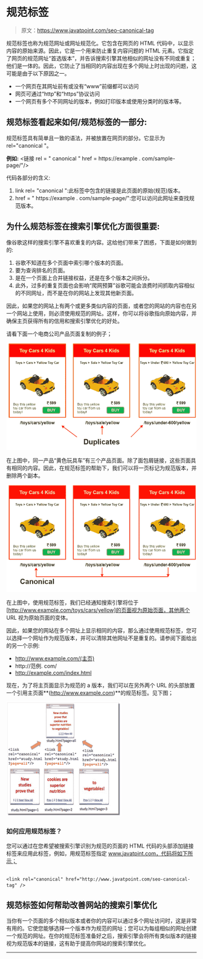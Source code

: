 # 规范标签

> 原文：<https://www.javatpoint.com/seo-canonical-tag>

规范标签也称为规范网址或网址规范化。它包含在网页的 HTML 代码中，以显示内容的原始来源。因此，它是一个用来防止重复内容问题的 HTML 元素。它指定了网页的规范网址“首选版本”，并告诉搜索引擎其他相似的网址没有不同或重复；他们是一体的。因此，它防止了当相同的内容出现在多个网址上时出现的问题，这可能是由于以下原因之一。

*   一个网页在其网址前有或没有“www”前缀都可以访问
*   网页可通过“http”和“https”协议访问
*   一个网页有多个不同网址的版本，例如打印版本或使用分类时的版本等。

## 规范标签看起来如何/规范标签的一部分:

规范标签具有简单且一致的语法，并被放置在网页的部分。它显示为 rel="canonical "。

**例如:** <链接 rel = " canonical " href = https://example . com/sample-page/"/>

代码各部分的含义:

1.  link rel= "canonical ":此标签中包含的链接是此页面的原始(规范)版本。
2.  href = " https://example . com/sample-page/":您可以访问此网址来查找规范版本。

## 为什么规范标签在搜索引擎优化方面很重要:

像谷歌这样的搜索引擎不喜欢重复的内容。这给他们带来了困惑，下面是如何做到的:

1.  谷歌不知道在多个页面中索引哪个版本的页面。
2.  要为查询排名的页面。
3.  是在一个页面上合并链接权益，还是在多个版本之间拆分。
4.  此外，过多的重复页面也会影响“爬网预算”谷歌可能会浪费时间抓取内容相似的不同网址，而不是在你的网站上发现其他新页面。

因此，如果您的网站上有两个或更多类似内容的页面，或者您的网站的内容也在另一个网站上使用，则必须使用规范的网址。这样，你可以将谷歌指向原始内容，并确保主页获得所有的信用和搜索引擎优化的好处。

请看下面一个电商公司产品页面复制的例子；

![SEO Canonical tag 1](img/52edb576fd9e7aaea81190e1614d6d24.png)

在上图中，同一产品“黄色玩具车”有三个产品页面。除了面包屑链接，这些页面具有相同的内容。因此，在规范标签的帮助下，我们可以将一页标记为规范版本，并删除两个副本。

![SEO Canonical tag 2](img/6bcaa6182cdd9b99f94234a68d7709b5.png)

在上图中，使用规范标签，我们已经通知搜索引擎将位于[http://www.example.com/toys/cars/yellow]的页面视为原始页面，其他两个 URL 视为原始页面的变体。

因此，如果您的网站在多个网址上显示相同的内容，那么通过使用规范标签，您可以选择一个网址作为规范版本，并可以清除其他网址不是重复的。请参阅下面给出的另一个示例:

*   http://www.example.com/(主页)
*   http://范例. com/
*   http://example.com/index.html

现在，为了将主页面显示为规范的 a 版本，我们可以在另外两个 URL 的头部放置一个引用主页面**(http://www.example.com)**的规范标签。见下图；

![SEO Canonical tag 3](img/d5a794c32bb7ca0f57d5fdcb5e700c3f.png)

### 如何应用规范标签？

您可以通过在您希望被搜索引擎识别为规范的页面的 HTML 代码的头部添加链接标签来应用此标签，例如，用规范标签指定 www.javatpint.com，代码将如下所示；

```

<link rel="canonical" href="http://www.javatpoint.com/seo-canonical-tag" /> 

```

## 规范标签如何帮助改善网站的搜索引擎优化

当你有一个页面的多个相似版本或者你的内容可以通过多个网址访问时，这是非常有用的。它使您能够选择一个版本作为规范的网址；您可以为每组相似的网址创建一个规范的网址。在你的规范标签准备好之后，搜索引擎会将所有类似版本的链接视为规范版本的链接，这有助于提高你网站的搜索引擎优化。

* * *